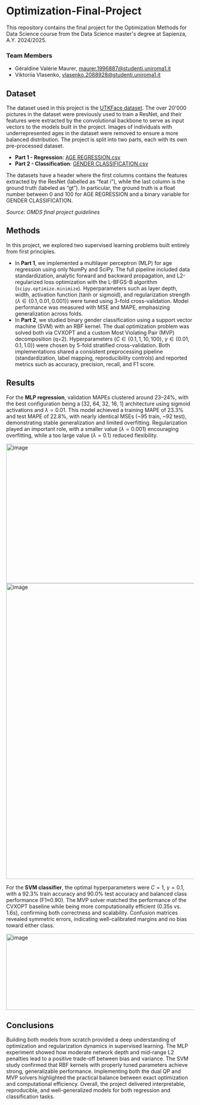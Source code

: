 # Optimization-Final-Project

This repository contains the final project for the Optimization Methods for Data Science course from the Data Science master's degree at Sapienza, A.Y. 2024/2025.

### Team Members
- Géraldine Valérie Maurer, maurer.1996887@studenti.uniroma1.it
- Viktoriia Vlasenko, vlasenko.2088928@studenti.uniroma1.it

## Dataset
The dataset used in this project is the [UTKFace dataset](https://www.kaggle.com/datasets/jangedoo/utkface-new). The over 20'000 pictures in the dataset were previously used to train a ResNet, and their features were extracted by the convolutional backbone to serve as input vectors to the models built in the project. Images of individuals with underrepresented ages in the dataset were removed to ensure a more balanced distribution. The project is split into two parts, each with its own pre-processed dataset.
- **Part 1 - Regression**: [AGE REGRESSION.csv](https://github.com/gmaurer08/Optimization-Final-Project/blob/main/AGE_PREDICTION.csv)
- **Part 2 - Classification**: [GENDER CLASSIFICATION.csv](https://github.com/gmaurer08/Optimization-Final-Project/blob/main/GENDER_CLASSIFICATION.csv)

The datasets have a header where the first columns contains the features extracted by the ResNet (labelled as “feat i”), while the last column is the ground truth (labeled as “gt”). In particular, the ground truth is a float number between 0 and 100 for AGE REGRESSION and a binary variable for GENDER CLASSIFICATION.

*Source: OMDS final project guidelines*

## Methods
In this project, we explored two supervised learning problems built entirely from first principles.
- In **Part 1**, we implemented a multilayer perceptron (MLP) for age regression using only NumPy and SciPy. The full pipeline included data standardization, analytic forward and backward propagation, and L2-regularized loss optimization with the L-BFGS-B algorithm (`scipy.optimize.minimize`). Hyperparameters such as layer depth, width, activation function (tanh or sigmoid), and regularization strength ($\lambda \in \{0.1, 0.01, 0.001\}$) were tuned using 3-fold cross-validation. Model performance was measured with MSE and MAPE, emphasizing generalization across folds.
- In **Part 2**, we studied binary gender classification using a support vector machine (SVM) with an RBF kernel. The dual optimization problem was solved both via CVXOPT and a custom Most Violating Pair (MVP) decomposition (q=2). Hyperparameters ($C \in \{0.1, 1, 10, 100\}$, $\gamma \in \{0.01, 0.1, 1.0\}$) were chosen by 5-fold stratified cross-validation. Both implementations shared a consistent preprocessing pipeline (standardization, label mapping, reproducibility controls) and reported metrics such as accuracy, precision, recall, and F1 score.

## Results
For the **MLP regression**, validation MAPEs clustered around 23–24%, with the best configuration being a [32, 64, 32, 16, 1] architecture using sigmoid activations and $\lambda = 0.01$. This model achieved a training MAPE of 23.3% and test MAPE of 22.8%, with nearly identical MSEs (~95 train, ~92 test), demonstrating stable generalization and limited overfitting. Regularization played an important role, with a smaller value ($\lambda=0.001$) encouraging overfitting, while a too large value ($\lambda= 0.1$) reduced flexibility.

<img width="1022" height="375" alt="image" src="https://github.com/user-attachments/assets/38d406c6-b87d-419f-a64e-d912f6ff458f" />

<img width="867" height="795" alt="image" src="https://github.com/user-attachments/assets/e7da061e-46a1-48e3-9955-c9a05774e71a" />

For the **SVM classifier**, the optimal hyperparameters were $C=1$, $\gamma=0.1$, with a 92.3% train accuracy and 90.0% test accuracy and balanced class performance (F1≈0.90). The MVP solver matched the performance of the CVXOPT baseline while being more computationally efficient (0.35s vs. 1.6s), confirming both correctness and scalability. Confusion matrices revealed symmetric errors, indicating well-calibrated margins and no bias toward either class.

<img width="1234" height="205" alt="image" src="https://github.com/user-attachments/assets/68da8dcd-d4c8-46c9-94c5-ae8d42260a9f" />

## Conclusions

Building both models from scratch provided a deep understanding of optimization and regularization dynamics in supervised learning. The MLP experiment showed how moderate network depth and mid-range L2 penalties lead to a positive trade-off between bias and variance. The SVM study confirmed that RBF kernels with properly tuned parameters achieve strong, generalizable performance. Implementing both the dual QP and MVP solvers highlighted the practical balance between exact optimization and computational efficiency. Overall, the project delivered interpretable, reproducible, and well-generalized models for both regression and classification tasks.

